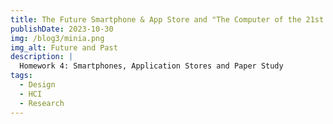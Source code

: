 ```yaml
---
title: The Future Smartphone & App Store and "The Computer of the 21st Century" by Mark Weiser
publishDate: 2023-10-30
img: /blog3/minia.png
img_alt: Future and Past
description: |
  Homework 4: Smartphones, Application Stores and Paper Study
tags:
  - Design
  - HCI
  - Research
---
```

